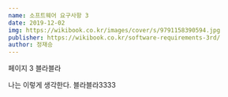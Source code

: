 ```yaml
---
name: 소프트웨어 요구사항 3
date: 2019-12-02
img: https://wikibook.co.kr/images/cover/s/9791158390594.jpg
publisher: https://wikibook.co.kr/software-requirements-3rd/
author: 정재승
---
```


페이지 3 블라블라

나는 이렇게 생각한다. 블라블라3333

